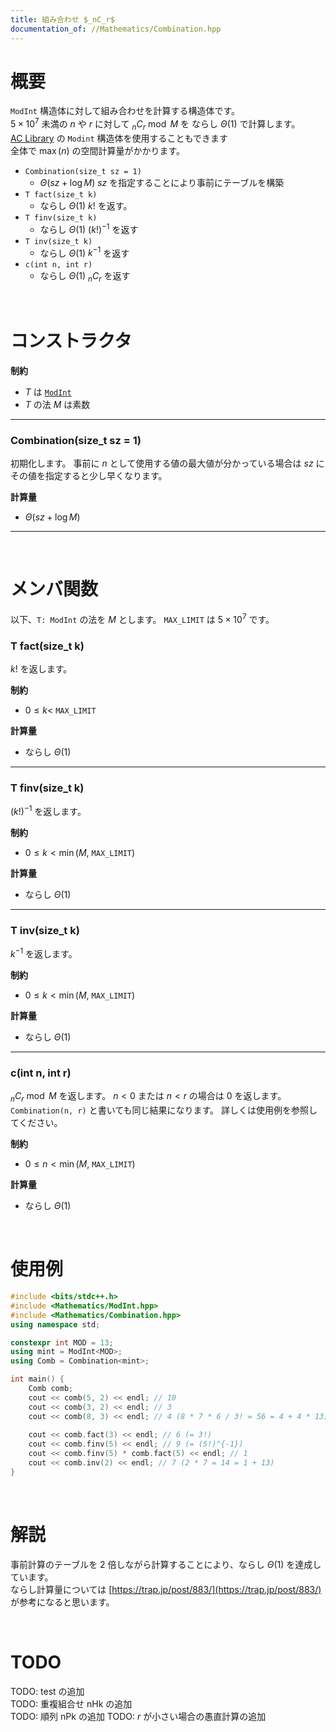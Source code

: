 ```yaml
---
title: 組み合わせ $_nC_r$
documentation_of: //Mathematics/Combination.hpp
---
```


# 概要

`ModInt` 構造体に対して組み合わせを計算する構造体です。  
$5 \times 10^7$ 未満の $n$ や $r$ に対して $_nC_r \bmod{M}$ を ならし $\Theta(1)$ で計算します。  
[AC Library](https://github.com/atcoder/ac-library) の `Modint` 構造体を使用することもできます  
全体で $\max(n)$ の空間計算量がかかります。  

- `Combination(size_t sz = 1)`
	- $\Theta(sz + \log{M})$ $sz$ を指定することにより事前にテーブルを構築
- `T fact(size_t k)`
	- ならし $\Theta(1)$ $k!$ を返す。
- `T finv(size_t k)`
	- ならし $\Theta(1)$ $(k!)^{-1}$ を返す
- `T inv(size_t k)`
	- ならし $\Theta(1)$ $k^{-1}$ を返す
- `c(int n, int r)`
	- ならし $\Theta(1)$ $_nC_r$ を返す

<br>

# コンストラクタ

**制約**

- $T$ は [`ModInt`](https://tkmst201.github.io/Library/Mathematics/ModInt.hpp)
- $T$ の法 $M$ は素数

---

### Combination(size_t sz = 1)

初期化します。
事前に $n$ として使用する値の最大値が分かっている場合は $sz$ にその値を指定すると少し早くなります。

**計算量**

- $\Theta(sz + \log{M})$

---

<br>

# メンバ関数

以下、`T: ModInt` の法を $M$ とします。
`MAX_LIMIT` は $5 \times 10^7$ です。  

### T fact(size_t k)

$k!$ を返します。  

**制約**

- $0 \leq k <$ `MAX_LIMIT`

**計算量**

- ならし $\Theta(1)$

---

### T finv(size_t k)

$(k!)^{-1}$ を返します。  

**制約**

- $0 \leq k < \min(M,$ `MAX_LIMIT`$)$

**計算量**

- ならし $\Theta(1)$

---

### T inv(size_t k)

$k^{-1}$ を返します。  

**制約**

- $0 \leq k < \min(M,$ `MAX_LIMIT`$)$

**計算量**

- ならし $\Theta(1)$

---

### c(int n, int r)

$_nC_r \bmod{M}$ を返します。
$n < 0$ または $n < r$ の場合は $0$ を返します。  
`Combination(n, r)` と書いても同じ結果になります。
詳しくは使用例を参照してください。  

**制約**

- $0 \leq n < \min(M,$ `MAX_LIMIT`$)$

**計算量**

- ならし $\Theta(1)$

<br>

# 使用例

```cpp
#include <bits/stdc++.h>
#include <Mathematics/ModInt.hpp>
#include <Mathematics/Combination.hpp>
using namespace std;

constexpr int MOD = 13;
using mint = ModInt<MOD>;
using Comb = Combination<mint>;

int main() {
	Comb comb;
	cout << comb(5, 2) << endl; // 10
	cout << comb(3, 2) << endl; // 3
	cout << comb(8, 3) << endl; // 4 (8 * 7 * 6 / 3! = 56 = 4 + 4 * 13)
	
	cout << comb.fact(3) << endl; // 6 (= 3!)
	cout << comb.finv(5) << endl; // 9 (= (5!)^{-1})
	cout << comb.finv(5) * comb.fact(5) << endl; // 1
	cout << comb.inv(2) << endl; // 7 (2 * 7 = 14 = 1 + 13)
}
```

<br>

# 解説

事前計算のテーブルを $2$ 倍しながら計算することにより、ならし $\Theta(1)$ を達成しています。  
ならし計算量については [https://trap.jp/post/883/](https://trap.jp/post/883/) が参考になると思います。  

<br>

# TODO

TODO: test の追加  
TODO: 重複組合せ nHk の追加  
TODO: 順列 nPk の追加
TODO: $r$ が小さい場合の愚直計算の追加  